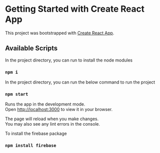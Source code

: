 # Getting Started with Create React App

This project was bootstrapped with [Create React App](https://github.com/facebook/create-react-app).

## Available Scripts

In the project directory, you can run to install the node modules  
### `npm i`

In the project directory, you can run the below command to run the project 
### `npm start`

Runs the app in the development mode.\
Open [http://localhost:3000](http://localhost:3000) to view it in your browser.

The page will reload when you make changes.\
You may also see any lint errors in the console.


To install the firebase package
### `npm install firebase`
